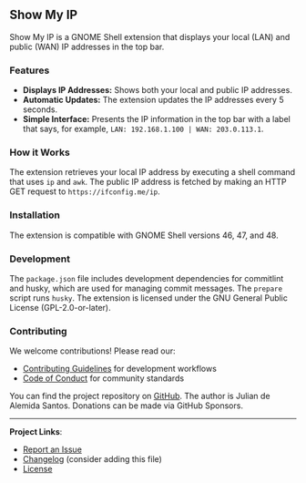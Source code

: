 ## Show My IP

Show My IP is a GNOME Shell extension that displays your local (LAN) and public (WAN) IP addresses in the top bar.

### Features

* **Displays IP Addresses:** Shows both your local and public IP addresses.
* **Automatic Updates:** The extension updates the IP addresses every 5 seconds.
* **Simple Interface:** Presents the IP information in the top bar with a label that says, for example, `LAN: 192.168.1.100 | WAN: 203.0.113.1`.

### How it Works

The extension retrieves your local IP address by executing a shell command that uses `ip` and `awk`. The public IP address is fetched by making an HTTP GET request to `https://ifconfig.me/ip`.

### Installation

The extension is compatible with GNOME Shell versions 46, 47, and 48.

### Development

The `package.json` file includes development dependencies for commitlint and husky, which are used for managing commit messages. The `prepare` script runs `husky`. The extension is licensed under the GNU General Public License (GPL-2.0-or-later).

### Contributing

We welcome contributions! Please read our:
- [Contributing Guidelines](CONTRIBUTING.md) for development workflows
- [Code of Conduct](CODE_OF_CONDUCT.md) for community standards

You can find the project repository on [GitHub](https://github.com/juliansantosinfo/gnome-shell-extension-show-my-ip). The author is Julian de Alemida Santos. Donations can be made via GitHub Sponsors.

---

**Project Links**:
- [Report an Issue](https://github.com/juliansantosinfo/gnome-shell-extension-show-my-ip/issues)
- [Changelog](CHANGELOG.md) (consider adding this file)
- [License](LICENSE)